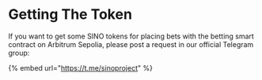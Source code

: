# Getting The Token

If you want to get some SINO tokens for placing bets with the betting smart contract on Arbitrum Sepolia, please post a request in our official Telegram group:

{% embed url="https://t.me/sinoproject" %}
